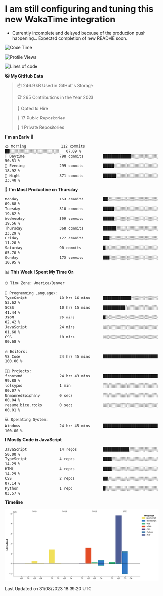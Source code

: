 # I am still configuring and tuning this new WakaTime integration
- Currently incomplete and delayed because of the production push happening... Expected completion of new README soon.
<!--START_SECTION:waka-->
![Code Time](http://img.shields.io/badge/Code%20Time-339%20hrs%2046%20mins-blue)

![Profile Views](http://img.shields.io/badge/Profile%20Views-0-blue)

![Lines of code](https://img.shields.io/badge/From%20Hello%20World%20I%27ve%20Written-9.8%20million%20lines%20of%20code-blue)

**🐱 My GitHub Data** 

> 📦 246.9 kB Used in GitHub's Storage 
 > 
> 🏆 265 Contributions in the Year 2023
 > 
> 💼 Opted to Hire
 > 
> 📜 17 Public Repositories 
 > 
> 🔑 1 Private Repositories 
 > 
**I'm an Early 🐤** 

```text
🌞 Morning                112 commits         ██░░░░░░░░░░░░░░░░░░░░░░░   07.09 % 
🌆 Daytime                798 commits         █████████████░░░░░░░░░░░░   50.51 % 
🌃 Evening                299 commits         █████░░░░░░░░░░░░░░░░░░░░   18.92 % 
🌙 Night                  371 commits         ██████░░░░░░░░░░░░░░░░░░░   23.48 % 
```
📅 **I'm Most Productive on Thursday** 

```text
Monday                   153 commits         ██░░░░░░░░░░░░░░░░░░░░░░░   09.68 % 
Tuesday                  310 commits         █████░░░░░░░░░░░░░░░░░░░░   19.62 % 
Wednesday                309 commits         █████░░░░░░░░░░░░░░░░░░░░   19.56 % 
Thursday                 368 commits         ██████░░░░░░░░░░░░░░░░░░░   23.29 % 
Friday                   177 commits         ███░░░░░░░░░░░░░░░░░░░░░░   11.20 % 
Saturday                 90 commits          █░░░░░░░░░░░░░░░░░░░░░░░░   05.70 % 
Sunday                   173 commits         ███░░░░░░░░░░░░░░░░░░░░░░   10.95 % 
```


📊 **This Week I Spent My Time On** 

```text
🕑︎ Time Zone: America/Denver

💬 Programming Languages: 
TypeScript               13 hrs 16 mins      █████████████░░░░░░░░░░░░   53.62 % 
SCSS                     10 hrs 15 mins      ██████████░░░░░░░░░░░░░░░   41.44 % 
JSON                     35 mins             █░░░░░░░░░░░░░░░░░░░░░░░░   02.42 % 
JavaScript               24 mins             ░░░░░░░░░░░░░░░░░░░░░░░░░   01.68 % 
CSS                      10 mins             ░░░░░░░░░░░░░░░░░░░░░░░░░   00.68 % 

🔥 Editors: 
VS Code                  24 hrs 45 mins      █████████████████████████   100.00 % 

🐱‍💻 Projects: 
frontend                 24 hrs 43 mins      █████████████████████████   99.88 % 
lolsypoo                 1 min               ░░░░░░░░░░░░░░░░░░░░░░░░░   00.07 % 
UnmannedEpiphany         0 secs              ░░░░░░░░░░░░░░░░░░░░░░░░░   00.04 % 
resume.bice.rocks        0 secs              ░░░░░░░░░░░░░░░░░░░░░░░░░   00.01 % 

💻 Operating System: 
Windows                  24 hrs 45 mins      █████████████████████████   100.00 % 
```

**I Mostly Code in JavaScript** 

```text
JavaScript               14 repos            ████████████░░░░░░░░░░░░░   50.00 % 
TypeScript               4 repos             ████░░░░░░░░░░░░░░░░░░░░░   14.29 % 
HTML                     4 repos             ████░░░░░░░░░░░░░░░░░░░░░   14.29 % 
CSS                      2 repos             ██░░░░░░░░░░░░░░░░░░░░░░░   07.14 % 
Python                   1 repo              █░░░░░░░░░░░░░░░░░░░░░░░░   03.57 % 
```



**Timeline**

![Lines of Code chart](https://raw.githubusercontent.com/certifiedbice/certifiedbice/main/assets/bar_graph.png)


 Last Updated on 31/08/2023 18:39:20 UTC
<!--END_SECTION:waka-->
